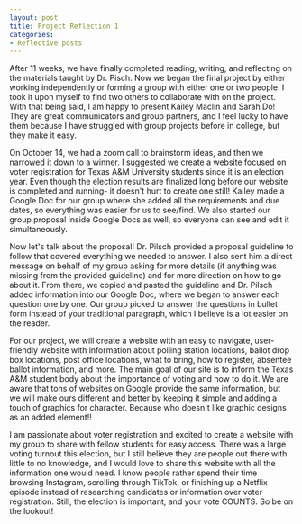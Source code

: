 ```yaml
---
layout: post
title: Project Reflection 1
categories:
- Reflective posts
---
```

After 11 weeks, we have finally completed reading, writing, and reflecting on the materials taught by Dr. Pisch. Now we began the final project by either working independently or forming a group with either one or two people. I took it upon myself to find two others to collaborate with on the project. With that being said, I am happy to present Kailey Maclin and Sarah Do! They are great communicators and group partners, and I feel lucky to have them because I have struggled with group projects before in college, but they make it easy.
<br/>

On October 14, we had a zoom call to brainstorm ideas, and then we narrowed it down to a winner. I suggested we create a website focused on voter registration for Texas A&M University students  since it is an election year. Even though the election results are finalized long before our website is completed and running- it doesn't hurt to create one still! Kailey made a Google Doc for our group where she added all the requirements and due dates, so everything was easier for us to see/find.  We also started our group proposal inside Google Docs as well, so everyone can see and edit it simultaneously. 
<br/>

Now let's talk about the proposal! Dr. Pilsch provided a proposal guideline to follow that covered everything we needed to answer. I also sent him a direct message on behalf of my group asking for more details (if anything was missing from the provided guideline) and for more direction on how to go about it. From there, we copied and pasted the guideline and Dr. Pilsch added information into our Google Doc, where we began to answer each question one by one. Our group picked to answer the questions in bullet form instead of your traditional paragraph, which I believe is a lot easier on the reader. 
<br/>

For our project, we will create a website with an easy to navigate, user-friendly website with information about polling station locations, ballot drop box locations, post office locations, what to bring, how to register, absentee ballot information, and more. The main goal of our site is to inform the Texas A&M student body about the importance of voting and how to do it. We are aware that tons of websites on Google provide the same information, but we will make ours different and better by keeping it simple and adding a touch of graphics for character. Because who doesn't like graphic designs as an added element!! 
<br/>

I am passionate about voter registration and excited to create a website with my group to share with fellow students for easy access. There was a large voting turnout this election, but I still believe they are people out there with little to no knowledge, and I would love to share this website with all the information one would need. I know people rather spend their time browsing Instagram, scrolling through TikTok, or finishing up a Netflix episode instead of researching candidates or information over voter registration. Still, the election is important, and your vote COUNTS. So be on the lookout! 
